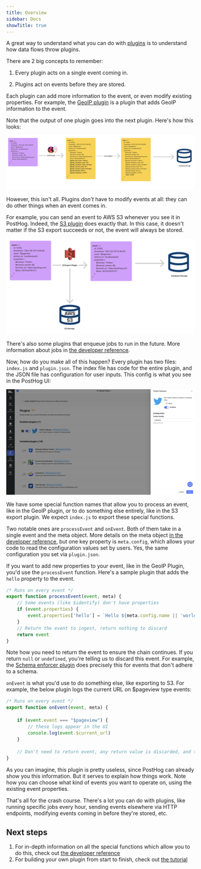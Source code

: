 ```yaml
---
title: Overview
sidebar: Docs
showTitle: true
---
```


A great way to understand what you can do with [plugins](/docs/plugins/overview) is to understand how data flows throw plugins.

There are 2 big concepts to remember:

1. Every plugin acts on a single event coming in.

2. Plugins act on events before they are stored.

Each plugin can add more information to the event, or even modify existing properties. For example, the [GeoIP plugin](https://posthog.com/plugins/geoip) is a plugin that adds GeoIP information to the event.

Note that the output of one plugin goes into the next plugin. Here's how this looks:

![GeoIP Plugin Example](../../../images/plugins/geoip-plugin-example.png)

However, this isn't all. Plugins _don't_ have to modify events at all: they can do other things when an event comes in.

For example, you can send an event to AWS S3 whenever you see it in PostHog. Indeed, the [S3 plugin](https://posthog.com/plugins/s3-export) does exactly that. In this case, it doesn't matter if the S3 export succeeds or not, the event will always be stored.

![S3 Plugin Example](../../../images/plugins/s3-plugin-example.png)

There's also some plugins that enqueue jobs to run in the future. More information about jobs in [the developer reference](/docs/plugins/build/reference#jobs-1).

Now, how do you make all of this happen? Every plugin has two files: `index.js` and `plugin.json`. The index file has code for the entire plugin, and the JSON file has configuration for user inputs. This config is what you see in the PostHog UI:

![Plugin Configuration Example](../../../images/plugins/plugin-configuration.png)

We have some special function names that allow you to process an event, like in the GeoIP plugin, or to do something else entirely, like in the S3 export plugin. We expect `index.js` to export these special functions.

Two notable ones are `processEvent` and `onEvent`. Both of them take in a single event and the meta object. More details on the meta object [in the developer reference](/docs/plugins/build/reference#pluginmeta), but one key property is `meta.config`, which allows your code to read the configuration values set by users. Yes, the same configuration you set via `plugin.json`.

If you want to add new properties to your event, like in the GeoIP Plugin, you'd use the `processEvent` function. Here's a sample plugin that adds the `hello` property to the event.

```js
/* Runs on every event */
export function processEvent(event, meta) {
    // Some events (like $identify) don't have properties
    if (event.properties) {
        event.properties['hello'] = `Hello ${meta.config.name || 'world'}`
    }
    // Return the event to ingest, return nothing to discard  
    return event
}
```

Note how you need to return the event to ensure the chain continues. If you return `null` or `undefined`, you're telling us to discard this event. For example, the [Schema enforcer plugin](https://github.com/PostHog/posthog-schema-enforcer-plugin) does precisely this for events that don't adhere to a schema.

`onEvent` is what you'd use to do something else, like exporting to S3. For example, the below plugin logs the current URL on $pageview type events:

```js
/* Runs on every event */
export function onEvent(event, meta) {

    if (event.event === "$pageview") {
        // these logs appear in the UI
        console.log(event.$current_url)
    }

    // Don't need to return event, any return value is discarded, and the event is not modified
}
```

As you can imagine, this plugin is pretty useless, since PostHog can already show you this information. But it serves to explain how things work. Note how you can choose what kind of events you want to operate on, using the existing event properties.

That's all for the crash course. There's a lot you can do with plugins, like running specific jobs every hour, sending events elsewhere via HTTP endpoints, modifying events coming in before they're stored, etc. 

## Next steps

1. For in-depth information on all the special functions which allow you to do this, check out [the developer reference](/docs/plugins/build/reference)
2. For building your own plugin from start to finish, check out [the tutorial](/docs/plugins/build/tutorial)